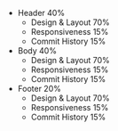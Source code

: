 - Header 40%
  - Design & Layout 70%
  - Responsiveness 15%
  - Commit History 15%
- Body 40%
  - Design & Layout 70%
  - Responsiveness 15%
  - Commit History 15%
- Footer 20%
  - Design & Layout 70%
  - Responsiveness 15%
  - Commit History 15%
